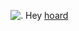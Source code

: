 ![.](https://media.discordapp.net/attachments/1096639589852123136/1195131693615554630/IMG_0866.jpg?ex=65b2e020&is=65a06b20&hm=4ae3ba6966961f439144ec034487a11fd9cc6a4614733350003819bec8bfcdbb&)
Hey [hoard](https://rentry.org/jellyfishfield)